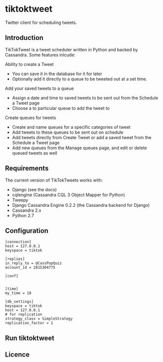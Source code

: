 tiktoktweet
===========

Twitter client for scheduling tweets.

## Introduction

TikTokTweet is a tweet scheduler written in Python and backed by Cassandra. Some features inlcude:

Ability to create a Tweet
* You can save it in the database for it for later
* Optionally add it directly to a queue to be tweeted out at a set time.

Add your saved tweets to a queue
* Assign a date and time to saved tweets to be sent out from the Schedule a Tweet page
* Choose a to particular queue to add the tweet to

Create queues for tweets
* Create and name queues for a specific categories of tweet
* Add tweets to these queues to be sent out on schedule
* Add tweets directly from Create Tweet or add a saved tweet from the Schedule a Tweet page
* Add new queues from the Manage queues page, and edit or delete queued tweets as well


## Requirements

The current version of TikTokTweets works with:
* Django (see the docs)
* cqlengine (Cassandra CQL 3 Object Mapper for Python)
* Tweepy
* Django Cassandra Engine 0.2.2 (the Cassandra backend for Django)
* Cassandra 2.x
* Python 2.7


## Configuration
```
[connection]
host = 127.0.0.1
keyspace = tiktok

[replies]
in_reply_to = @CassPopQuiz
account_id = 2815304775

[conf]


[time]
my_time = 10

[db_settings]
keyspace = tiktok
host = 127.0.0.1
# for replication
strategy_class = SimpleStrategy
replication_factor = 1
```
## Run tiktoktweet

## Licence
